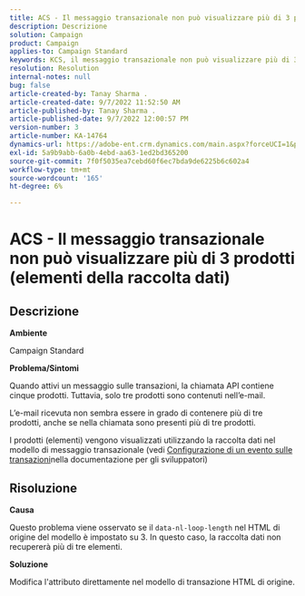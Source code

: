 ```yaml
---
title: ACS - Il messaggio transazionale non può visualizzare più di 3 prodotti (elementi della raccolta dati)
description: Descrizione
solution: Campaign
product: Campaign
applies-to: Campaign Standard
keywords: KCS, il messaggio transazionale non può visualizzare più di 3 prodotti (elementi della raccolta dati)
resolution: Resolution
internal-notes: null
bug: false
article-created-by: Tanay Sharma .
article-created-date: 9/7/2022 11:52:50 AM
article-published-by: Tanay Sharma .
article-published-date: 9/7/2022 12:00:57 PM
version-number: 3
article-number: KA-14764
dynamics-url: https://adobe-ent.crm.dynamics.com/main.aspx?forceUCI=1&pagetype=entityrecord&etn=knowledgearticle&id=4e678f96-a32e-ed11-9db1-002248086735
exl-id: 5a9b9abb-6a0b-4ebd-aa63-1ed2bd365200
source-git-commit: 7f0f5035ea7cebd60f6ec7bda9de6225b6c602a4
workflow-type: tm+mt
source-wordcount: '165'
ht-degree: 6%

---
```


# ACS - Il messaggio transazionale non può visualizzare più di 3 prodotti (elementi della raccolta dati)

## Descrizione


<b>Ambiente</b>

Campaign Standard



<b>Problema/Sintomi</b>

Quando attivi un messaggio sulle transazioni, la chiamata API contiene cinque prodotti. Tuttavia, solo tre prodotti sono contenuti nell’e-mail.

L’e-mail ricevuta non sembra essere in grado di contenere più di tre prodotti, anche se nella chiamata sono presenti più di tre prodotti.

I prodotti (elementi) vengono visualizzati utilizzando la raccolta dati nel modello di messaggio transazionale (vedi [Configurazione di un evento sulle transazioni](https://experienceleague.adobe.com/docs/campaign-standard/using/communication-channels/transactional-messaging/event-configuration/configuring-transactional-event.html?lang=en)nella documentazione per gli sviluppatori)


## Risoluzione


<b>Causa</b>

Questo problema viene osservato se il `data-nl-loop-length` nel HTML di origine del modello è impostato su 3. In questo caso, la raccolta dati non recupererà più di tre elementi.



<b>Soluzione</b>

Modifica l&#39;attributo direttamente nel modello di transazione HTML di origine.
